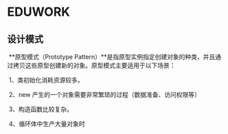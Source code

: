 # EDUWORK

## 设计模式

​	**原型模式（Prototype Pattern）**是指原型实例指定创建对象的种类，并且通过拷贝这些原型创建新的对象。原型模式主要适用于以下场景：

​	1、类初始化消耗资源较多。

​	2、new 产生的一个对象需要非常繁琐的过程（数据准备、访问权限等）

​	3、构造函数比较复杂。

​	4、循环体中生产大量对象时